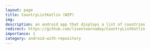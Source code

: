 ```yaml
---
layout: page
title: CountryListKotlin (WIP)
img:
description: an android app that displays a list of countries
redirect: https://github.com/livenlearnaday/CountryListKotlin
importance: 1
category: android-with-repository
---
```

